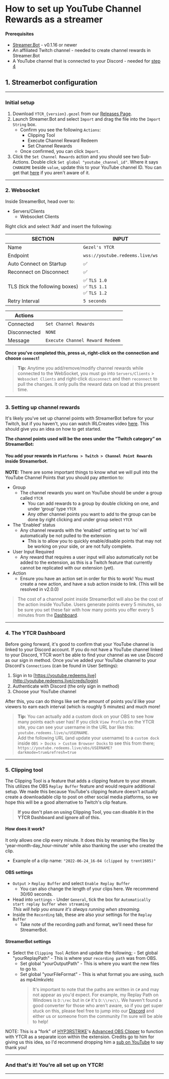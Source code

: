 # How to set up YouTube Channel Rewards as a streamer

#### Prerequisites

-   [Streamer.Bot](https://streamer.bot) - v0.1.16 or newer
-   An affiliated Twitch channel - needed to create channel rewards in Streamer.Bot
-   A YouTube channel that is connected to your Discord - needed for [step 4](https://github.com/gezelio/YTCR#4-the-ytcr-dashboard)

## 1. Streamerbot configuration

---

### Initial setup

1. Download `YTCR_{version}.gezel` from our [Releases Page](https://github.com/gezelio/YTCR/releases).
2. Launch Streamer.Bot and select `Import` and drag the file into the `Import String` box.
    - Confirm you see the following `Actions`:
        - Clipping Tool
        - Execute Channel Reward Redeem
        - Set Channel Rewards
    - Once confirmed, you can click `Import`.
3. Click the `Set Channel Rewards` action and you should see two Sub-Actions. Double click `Set global "youtube_channel_id"`.
   Where it says `CHANGEME` beside `value`, update this to your YouTube channel ID. You can get that [here](https://www.youtube.com/account_advanced) if you aren't aware of it.

---

### 2. Websocket

Inside StreamerBot, head over to:

-   Servers/Clients
    -   Websocket Clients

Right click and select ‘Add’ and insert the following:

| SECTION                        | INPUT                                        |
| ------------------------------ | -------------------------------------------- |
| Name                           | `Gezel's YTCR `                              |
| Endpoint                       | `wss://youtube.redeems.live/ws`                     |
| Auto Connect on Startup        | ✅                                           |
| Reconnect on Disconnect        | ✅                                           |
| TLS (tick the following boxes) | ✅ `TLS 1.0`<br>✅ `TLS 1.1`<br>✅ `TLS 1.2` |
| Retry Interval                 | `5 seconds`                                  |

| Actions      |                                 |
| ------------ | ------------------------------- |
| Connected    | `Set Channel Rewards`           |
| Disconnected | `NONE`                          |
| Message      | `Execute Channel Reward Redeem` |

**Once you've completed this, press `ok`, right-click on the connection and choose `connect`!**

> **Tip:** Anytime you add/remove/modify channel rewards while connected to the WebSocket, you must go into `Servers/Clients` > `Websocket Clients` and right-click `disconnect` and then `reconnect` to pull the changes. It only pulls the reward data on load at this present time.

---

### 3. Setting up channel rewards

It's likely you've set up channel points with StreamerBot before for your Twitch, but if you haven't, you can watch IRLCreates video [here](https://www.youtube.com/watch?v=nlNkGBWA1A0). This should give you an idea on how to get started.

**The channel points used will be the ones under the “Twitch category” on StreamerBot:**

#### **You add your rewards in `Platforms > Twitch > Channel Point Rewards` inside Streamerbot.**

**NOTE:** There are some important things to know what we will pull into the YouTube Channel Points that you should pay attention to:

-   Group
    -   The channel rewards you want on YouTube should be under a group called `YTCR`
        -   You can add rewards to a group by double clicking on one, and under ‘group’ type `YTCR`
        -   Any other channel points you want to add to the group can be done by right clicking and under group select `YTCR`
-   The 'Enabled' status
    -   Any channel rewards with the ‘enabled’ setting set to ‘no’ will automatically be not pulled to the extension
        -   This is to allow you to quickly enable/disable points that may not be working on your side, or are not fully complete.
-   User Input Required
    -   Any reward that requires a user input will also automatically not be added to the extension, as this is a Twitch feature that currently cannot be replicated with our extension (yet).
-   Action
    -   Ensure you have an action set in order for this to work! You must create a new action, and have a sub action inside to link. (This will be resolved in v2.0.0)

> The cost of a channel point inside StreamerBot will also be the cost of the action inside YouTube. Users generate points every 5 minutes, so be sure you set these fair with how many points you offer every 5 minutes from the [Dashboard](https://youtube.redeems.live).

---

### 4. The YTCR Dashboard

Before going forward, it's good to confirm that your YouTube channel is linked to your Discord account. If you do not have a YouTube channel linked to your Discord, YTCR won't be able to find your channel as we use Discord as our sign in method. Once you've added your YouTube channel to your Discord's `Connections` (can be found in User Settings):

1.  Sign in to [https://youtube.redeems.live](http://youtube.redeems.live/creds/login)
2.  Authenticate with Discord (the only sign in method)
3.  Choose your YouTube channel

After this, you can do things like set the amount of points you'd like your viewers to earn each interval (which is roughly 5 minutes) and much more!

> **Tip:** You can actually add a custom dock on your OBS to see how many points each user has! If you click `View Profile` on the YTCR site, you can see your username in the URL bar like this:
> `youtube.redeems.live/u/USERNAME`.\
> Add the following URL (and update your username) to a `custom dock` inside `OBS > Docks > Custom Browser Docks` to see this from there;
> ` https://youtube.redeems.live/obs/USERNAME?darkmode=true&refresh=true`

---

### 5. Clipping tool

The Clipping Tool is a feature that adds a clipping feature to your stream. This utilizes the OBS `Replay Buffer` feature and would require additional setup.
We made this because YouTube's clipping feature doesn't actually create a downloadable clip to post on other social media platforms, so we hope this will be a good alternative to Twitch's clip feature.

> **If you don't plan on using Clipping Tool, you can disable it in the YTCR Dashboard and ignore all of this.**

#### How does it work?

It only allows one clip every minute. It does this by renaming the files by 'year-month-day_hour-minute' while also thanking the user who created the clip.

-   Example of a clip name: `"2022-06-24_16-04 (clipped by trent1605)"`

#### OBS settings

-   `Output` > `Replay Buffer` and select `Enable Replay Buffer`
    -   You can also change the length of your clips here. We recommend 30/60 seconds.
-   Head into `settings` - Under `General`, tick the box for `Automatically start replay buffer when streaming`\
    _This will help you ensure it's always running when streaming._
-   Inside the `Recording` tab, these are also your settings for the `Replay Buffer`
    -   Take note of the recording path and format, we'll need these for StreamerBot.

#### StreamerBot settings

-   Select the `Clipping Tool` Action and update the following; - Set global "yourReplayPath" - This is where your `recording path` was from OBS.
    -   Set global "yourOutputPath" - This is where you want the new files to go to.
    -   Set global "yourFileFormat" - This is what format you are using, such as mp4/mkv/etc
        > It's important to note that the paths are written in `C#` and may not appear as you'd expect. For example, my Replay Path on Windows is `D:\rec` but in `C#` it's `D:\\rec\\`. We haven't found a good converter for those who aren't aware, so if you get super stuck on this, please feel free to jump into our [Discord](https://gezel.io/discord) and either us or someone from the community I'm sure will be able to help!

NOTE: This is a "fork" of [HYP3RSTRIKE](https://youtube.com/hyp3rstrike)'s [Advanced OBS Clipper](https://github.com/hyp3rstrike/StreamerBot_CSharp/blob/main/AdvancedOBSClipper.cs) to function with YTCR as a separate icon within the extension. Credits go to him for giving us this idea, so I'd recommend dropping him a [sub on YouTube](https://youtube.com/hyp3rstrike) to say thank you!

---

### And that's it! You're all set up on YTCR!

---
